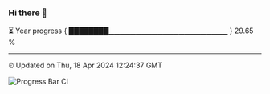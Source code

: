 ### Hi there 👋

⏳ Year progress { ████████▁▁▁▁▁▁▁▁▁▁▁▁▁▁▁▁▁▁▁▁▁▁ } 29.65 %

---

⏰ Updated on Thu, 18 Apr 2024 12:24:37 GMT

![Progress Bar CI](https://github.com/liununu/liununu/workflows/Progress%20Bar%20CI/badge.svg)
